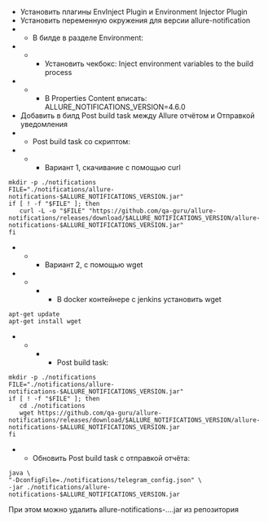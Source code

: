 - Установить плагины EnvInject Plugin и Environment Injector Plugin
- Установить переменную окружения для версии allure-notification
- - В билде в разделе Environment:
- - - Установить чекбокс: Inject environment variables to the build process
- - - В Properties Content вписать: ALLURE_NOTIFICATIONS_VERSION=4.6.0
- Добавить в билд Post build task между Allure отчётом и Отправкой уведомления
- - Post build task со скриптом:
- - - Вариант 1, скачивание с помощью curl
```
mkdir -p ./notifications
FILE="./notifications/allure-notifications-$ALLURE_NOTIFICATIONS_VERSION.jar"
if [ ! -f "$FILE" ]; then
   curl -L -o "$FILE" "https://github.com/qa-guru/allure-notifications/releases/download/$ALLURE_NOTIFICATIONS_VERSION/allure-notifications-$ALLURE_NOTIFICATIONS_VERSION.jar"
fi
```
- - - Вариант 2, с помощью wget
- - - - В docker контейнере с jenkins установить wget
```
apt-get update
apt-get install wget
```
- - - - Post build task:
```
mkdir -p ./notifications
FILE="./notifications/allure-notifications-$ALLURE_NOTIFICATIONS_VERSION.jar"
if [ ! -f "$FILE" ]; then
   cd ./notifications
   wget https://github.com/qa-guru/allure-notifications/releases/download/$ALLURE_NOTIFICATIONS_VERSION/allure-notifications-$ALLURE_NOTIFICATIONS_VERSION.jar
fi
```
- - Обновить Post build task с отправкой отчёта:
```
java \
"-DconfigFile=./notifications/telegram_config.json" \
-jar ./notifications/allure-notifications-$ALLURE_NOTIFICATIONS_VERSION.jar
```
При этом можно удалить allure-notifications-....jar из репозитория